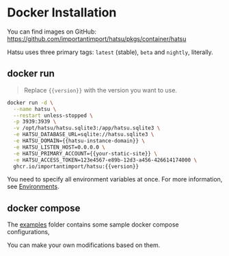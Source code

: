 # Docker Installation

You can find images on GitHub: https://github.com/importantimport/hatsu/pkgs/container/hatsu

Hatsu uses three primary tags: `latest` (stable), `beta` and `nightly`, literally.

## docker run

> Replace `{{version}}` with the version you want to use.

```bash
docker run -d \
  --name hatsu \
  --restart unless-stopped \
  -p 3939:3939 \
  -v /opt/hatsu/hatsu.sqlite3:/app/hatsu.sqlite3 \
  -e HATSU_DATABASE_URL=sqlite://hatsu.sqlite3 \
  -e HATSU_DOMAIN={{hatsu-instance-domain}} \
  -e HATSU_LISTEN_HOST=0.0.0.0 \
  -e HATSU_PRIMARY_ACCOUNT={{your-static-site}} \
  -e HATSU_ACCESS_TOKEN=123e4567-e89b-12d3-a456-426614174000 \
  ghcr.io/importantimport/hatsu:{{version}}
```

You need to specify all environment variables at once. For more information, see [Environments](./environments.md).

## docker compose

The [examples](https://github.com/importantimport/hatsu/tree/main/examples) folder contains some sample docker compose configurations,

You can make your own modifications based on them.
